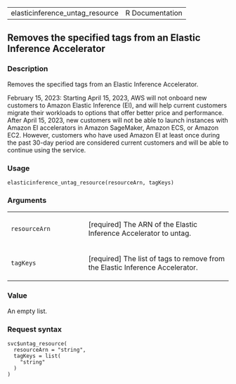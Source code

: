 <table style="width: 100%;">
<tbody>
<tr class="odd">
<td>elasticinference_untag_resource</td>
<td style="text-align: right;">R Documentation</td>
</tr>
</tbody>
</table>

## Removes the specified tags from an Elastic Inference Accelerator

### Description

Removes the specified tags from an Elastic Inference Accelerator.

February 15, 2023: Starting April 15, 2023, AWS will not onboard new
customers to Amazon Elastic Inference (EI), and will help current
customers migrate their workloads to options that offer better price and
performance. After April 15, 2023, new customers will not be able to
launch instances with Amazon EI accelerators in Amazon SageMaker, Amazon
ECS, or Amazon EC2. However, customers who have used Amazon EI at least
once during the past 30-day period are considered current customers and
will be able to continue using the service.

### Usage

    elasticinference_untag_resource(resourceArn, tagKeys)

### Arguments

<table>
<colgroup>
<col style="width: 35%" />
<col style="width: 65%" />
</colgroup>
<tbody>
<tr class="odd">
<td><code
id="elasticinference_untag_resource_:_resourceArn">resourceArn</code></td>
<td><p>[required] The ARN of the Elastic Inference Accelerator to
untag.</p></td>
</tr>
<tr class="even">
<td><code
id="elasticinference_untag_resource_:_tagKeys">tagKeys</code></td>
<td><p>[required] The list of tags to remove from the Elastic Inference
Accelerator.</p></td>
</tr>
</tbody>
</table>

### Value

An empty list.

### Request syntax

    svc$untag_resource(
      resourceArn = "string",
      tagKeys = list(
        "string"
      )
    )
